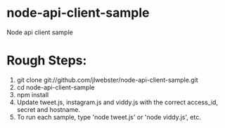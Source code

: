 node-api-client-sample
======================

Node api client sample

Rough Steps:
======================
1. git clone git://github.com/jlwebster/node-api-client-sample.git
1. cd node-api-client-sample
1. npm install
1. Update tweet.js, instagram.js and viddy.js with the correct access_id, secret and hostname.
1. To run each sample, type 'node tweet.js' or 'node viddy.js', etc.
